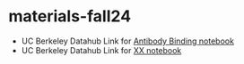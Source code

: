 # materials-fall24

 - UC Berkeley Datahub Link for [Antibody Binding notebook](https://datahub.berkeley.edu/hub/user-redirect/git-pull?repo=https%3A%2F%2Fgithub.com%2Fbioe10%2Fmaterials-fall24&branch=main&urlpath=lab%2Ftree%2Fmaterials-fall24%2Fantibody_binding.ipynb)
 - UC Berkeley Datahub Link for [XX notebook](https://datahub.berkeley.edu/hub/user-redirect/git-pull?repo=https%3A%2F%2Fgithub.com%2Fbioe10%2Fmaterials-fall24&branch=main&urlpath=lab%2Ftree%2Fmaterials-fall24%2Fantibody_binding.ipynb)
